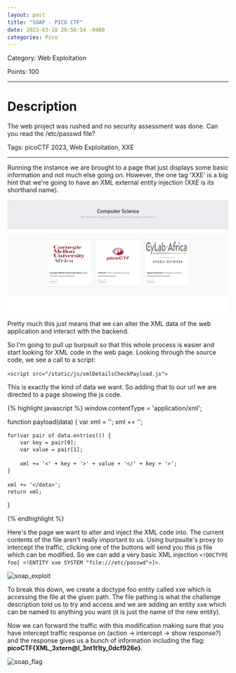 ```yaml
---
layout: post
title: "SOAP - PICO CTF"
date: 2023-03-18 20:56:54 -0400
categories: Pico
---
```



Category: Web Exploitation 

Points: 100


---

<h1> Description </h1>

The web project was rushed and no security assessment was done. Can you read the /etc/passwd file?

Tags: picoCTF 2023, Web Exploitation, XXE

---

Running the instance we are brought to a page that just displays some basic information and not much else going on. However, the one tag 'XXE' is a big hint that we're going to have an XML external entity injection (XXE is its shorthand name). 

![soap_home](/assets/images/soap_home.png)

Pretty much this just means that we can alter the XML data of the web application and interact with the backend. 

So I'm going to pull up burpsuit so that this whole process is easier and start looking for XML code in the web page. Looking through the source code, we see a call to a script:

 ```<script src="/static/js/xmlDetailsCheckPayload.js">``` 


This is exactly the kind of data we want. So adding that to our url we are directed to a page showing the js code.

{% highlight javascript %}
window.contentType = 'application/xml';

function payload(data) {
    var xml = '<?xml version="1.0" encoding="UTF-8"?>';
    xml += '<data>';

    for(var pair of data.entries()) {
        var key = pair[0];
        var value = pair[1];

        xml += '<' + key + '>' + value + '</' + key + '>';
    }

    xml += '</data>';
    return xml;
}

{% endhighlight %}

Here's the page we want to alter and inject the XML code into. The current contents of the file aren't really important to us. Using burpsuite's proxy to intercept the traffic, clicking one of the buttons will send you this js file which can be modified. So we can add a very basic XML injection ```<!DOCTYPE foo[ <!ENTITY xxe SYSTEM "file:///etc/passwd">]>```.

![soap_exploit](/assets/images/soap_exploit.png)

To break this down, we create a doctype foo entity called xxe which is accessing the file at the given path. The file pathing is what the challenge description told us to try and access and we are adding an entity xxe which can be named to anything you want (it is just the name of the new entity).

Now we can forward the traffic with this modification making sure that you have intercept traffic response on (action -> intercept -> show response?) and the response gives us a bunch of information including the flag: **picoCTF{XML_3xtern@l_3nt1t1ty_0dcf926e}**.


![soap_flag](/assets/images/soap_flag.png)
